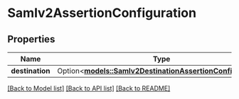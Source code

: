 # Samlv2AssertionConfiguration

## Properties

Name | Type | Description | Notes
------------ | ------------- | ------------- | -------------
**destination** | Option<[**models::Samlv2DestinationAssertionConfiguration**](SAMLv2DestinationAssertionConfiguration.md)> |  | [optional]

[[Back to Model list]](../README.md#documentation-for-models) [[Back to API list]](../README.md#documentation-for-api-endpoints) [[Back to README]](../README.md)


